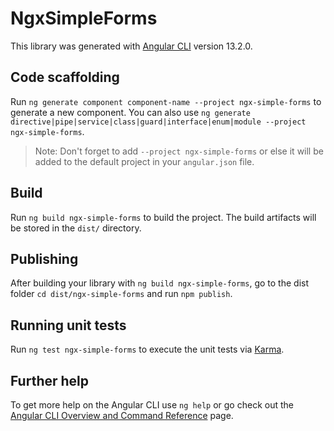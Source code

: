 # NgxSimpleForms

This library was generated with [Angular CLI](https://github.com/angular/angular-cli) version 13.2.0.

## Code scaffolding

Run `ng generate component component-name --project ngx-simple-forms` to generate a new component. You can also use `ng generate directive|pipe|service|class|guard|interface|enum|module --project ngx-simple-forms`.
> Note: Don't forget to add `--project ngx-simple-forms` or else it will be added to the default project in your `angular.json` file. 

## Build

Run `ng build ngx-simple-forms` to build the project. The build artifacts will be stored in the `dist/` directory.

## Publishing

After building your library with `ng build ngx-simple-forms`, go to the dist folder `cd dist/ngx-simple-forms` and run `npm publish`.

## Running unit tests

Run `ng test ngx-simple-forms` to execute the unit tests via [Karma](https://karma-runner.github.io).

## Further help

To get more help on the Angular CLI use `ng help` or go check out the [Angular CLI Overview and Command Reference](https://angular.io/cli) page.
